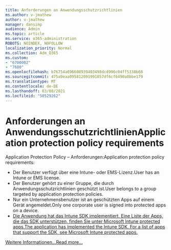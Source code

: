 ```yaml
---
title: Anforderungen an Anwendungsschutzrichtlinien
ms.author: v-jmathew
author: v-jmathew
manager: dansimp
audience: Admin
ms.topic: article
ms.service: o365-administration
ROBOTS: NOINDEX, NOFOLLOW
localization_priority: Normal
ms.collection: Adm_O365
ms.custom:
- "6700002"
- "7680"
ms.openlocfilehash: b76754a696608939403498dcd996c04ff5338b68
ms.sourcegitcommit: 475a9eaa095812091991857df6cf6490a8bbe179
ms.translationtype: MT
ms.contentlocale: de-DE
ms.lasthandoff: 03/08/2021
ms.locfileid: "50529262"
---
```

# <a name="application-protection-policy-requirements"></a><span data-ttu-id="bc337-102">Anforderungen an Anwendungsschutzrichtlinien</span><span class="sxs-lookup"><span data-stu-id="bc337-102">Application protection policy requirements</span></span>

<span data-ttu-id="bc337-103">Application Protection Policy – Anforderungen:</span><span class="sxs-lookup"><span data-stu-id="bc337-103">Application protection policy requirements:</span></span>

- <span data-ttu-id="bc337-104">Der Benutzer verfügt über eine Intune- oder EMS-Lizenz.</span><span class="sxs-lookup"><span data-stu-id="bc337-104">User has an Intune or EMS license.</span></span>
- <span data-ttu-id="bc337-105">Der Benutzer gehört zu einer Gruppe, die durch Anwendungsschutzrichtlinien geschützt ist.</span><span class="sxs-lookup"><span data-stu-id="bc337-105">User belongs to a group targeted by application protection policies.</span></span>
- <span data-ttu-id="bc337-106">Nur ein Unternehmensbenutzer ist an geschützten Apps auf einem Gerät angemeldet.</span><span class="sxs-lookup"><span data-stu-id="bc337-106">Only one corporate user is signed into protected apps on a device.</span></span>
- [<span data-ttu-id="bc337-107">Die Anwendung hat das Intune SDK implementiert. Eine Liste der Apps, die das SDK unterstützen, finden Sie unter Microsoft Intune protected apps.</span><span class="sxs-lookup"><span data-stu-id="bc337-107">The application has implemented the Intune SDK. For a list of apps that support the SDK, see Microsoft Intune protected apps.</span></span>](https://docs.microsoft.com/mem/intune/apps/apps-supported-intune-apps)

[<span data-ttu-id="bc337-108">Weitere Informationen...</span><span class="sxs-lookup"><span data-stu-id="bc337-108">Read more...</span></span>](https://docs.microsoft.com/mem/intune/apps/app-protection-policy)
